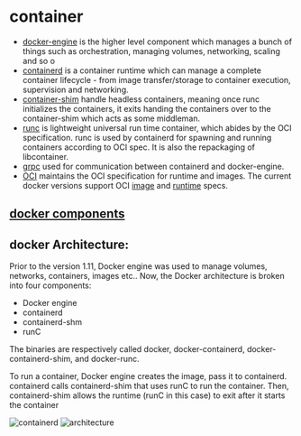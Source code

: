# container
- [docker-engine](https://www.docker.com/products/docker-engine) is the higher level component which manages a bunch of things such as orchestration, managing volumes, networking, scaling and so o
- [containerd](https://containerd.io/) is a container runtime which can manage a complete container lifecycle - from image transfer/storage to container execution, supervision and networking.
- [container-shim]() handle headless containers, meaning once runc initializes the containers, it exits handing the containers over to the container-shim which acts as some middleman.
- [runc](https://github.com/opencontainers/runc) is lightweight universal run time container, which abides by the OCI specification. runc is used by containerd for spawning and running containers according to OCI spec. It is also the repackaging of libcontainer.
- [grpc](https://grpc.io/) used for communication between containerd and docker-engine.
- [OCI](https://www.opencontainers.org/) maintains the OCI specification for runtime and images. The current docker versions support OCI [image](https://github.com/opencontainers/image-spec) and [runtime](https://github.com/opencontainers/runtime-spec) specs.

## [docker components](http://alexander.holbreich.org/docker-components-explained/)

## docker Architecture:
Prior to the version 1.11, Docker engine was used to manage volumes, networks, containers, images etc.. Now, the Docker architecture is broken into four components: 
- Docker engine
- containerd
- containerd-shm 
- runC

The binaries are respectively called docker, docker-containerd, docker-containerd-shim, and docker-runc.

To run a container, Docker engine creates the image, pass it to containerd. containerd calls containerd-shim that uses runC to run the container. Then, containerd-shim allows the runtime (runC in this case) to exit after it starts the container 

![containerd](https://containerd.io/img/architecture.png)
![architecture](https://i.stack.imgur.com/5aXF6.png)

